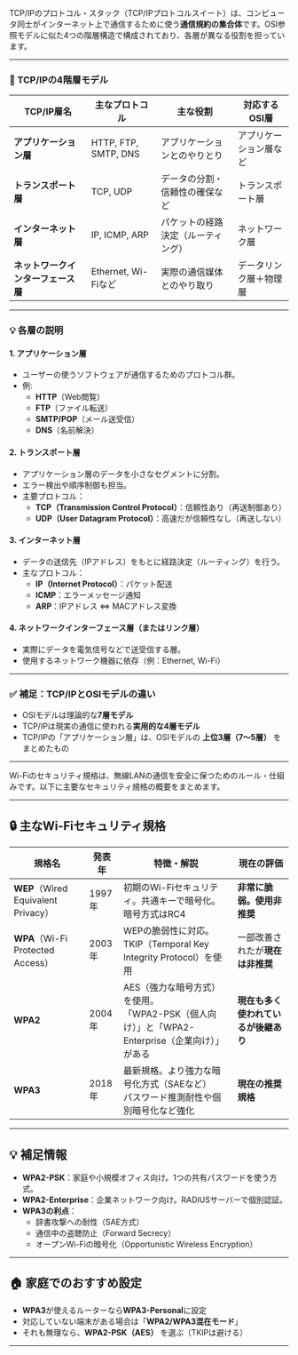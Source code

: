 TCP/IPのプロトコル・スタック（TCP/IPプロトコルスイート）は、コンピュータ同士がインターネット上で通信するために使う**通信規約の集合体**です。OSI参照モデルに似た4つの階層構造で構成されており、各層が異なる役割を担っています。

---

### 🔷 TCP/IPの4階層モデル

| TCP/IP層名         | 主なプロトコル       | 主な役割                          | 対応するOSI層      |
|--------------------|----------------------|-----------------------------------|---------------------|
| **アプリケーション層** | HTTP, FTP, SMTP, DNS  | アプリケーションとのやりとり        | アプリケーション層など |
| **トランスポート層**   | TCP, UDP              | データの分割・信頼性の確保など     | トランスポート層     |
| **インターネット層**   | IP, ICMP, ARP         | パケットの経路決定（ルーティング） | ネットワーク層       |
| **ネットワークインターフェース層** | Ethernet, Wi-Fiなど | 実際の通信媒体とのやり取り        | データリンク層＋物理層 |

---

### 💡 各層の説明

#### 1. アプリケーション層
- ユーザーの使うソフトウェアが通信するためのプロトコル群。
- 例:  
  - **HTTP**（Web閲覧）
  - **FTP**（ファイル転送）
  - **SMTP/POP**（メール送受信）
  - **DNS**（名前解決）

#### 2. トランスポート層
- アプリケーション層のデータを小さなセグメントに分割。
- エラー検出や順序制御も担当。
- 主要プロトコル：
  - **TCP（Transmission Control Protocol）**：信頼性あり（再送制御あり）
  - **UDP（User Datagram Protocol）**：高速だが信頼性なし（再送しない）

#### 3. インターネット層
- データの送信先（IPアドレス）をもとに経路決定（ルーティング）を行う。
- 主なプロトコル：
  - **IP（Internet Protocol）**：パケット配送
  - **ICMP**：エラーメッセージ通知
  - **ARP**：IPアドレス ⇔ MACアドレス変換

#### 4. ネットワークインターフェース層（またはリンク層）
- 実際にデータを電気信号などで送受信する層。
- 使用するネットワーク機器に依存（例：Ethernet, Wi-Fi）

---

### ✅ 補足：TCP/IPとOSIモデルの違い

- OSIモデルは理論的な**7層モデル**
- TCP/IPは現実の通信に使われる**実用的な4層モデル**
- TCP/IPの「アプリケーション層」は、OSIモデルの **上位3層（7〜5層）** をまとめたもの

---

Wi-Fiのセキュリティ規格は、無線LANの通信を安全に保つためのルール・仕組みです。以下に主要なセキュリティ規格の概要をまとめます。

---

## 🔒 主なWi-Fiセキュリティ規格

| 規格名 | 発表年 | 特徴・解説 | 現在の評価 |
|--------|--------|------------|------------|
| **WEP**（Wired Equivalent Privacy） | 1997年 | 初期のWi-Fiセキュリティ。共通キーで暗号化。<br>暗号方式はRC4 | **非常に脆弱。使用非推奨** |
| **WPA**（Wi-Fi Protected Access） | 2003年 | WEPの脆弱性に対応。<br>TKIP（Temporal Key Integrity Protocol）を使用 | 一部改善されたが**現在は非推奨** |
| **WPA2** | 2004年 | AES（強力な暗号方式）を使用。<br>「WPA2-PSK（個人向け）」と「WPA2-Enterprise（企業向け）」がある | **現在も多く使われているが後継あり** |
| **WPA3** | 2018年 | 最新規格。より強力な暗号化方式（SAEなど）<br>パスワード推測耐性や個別暗号化など強化 | **現在の推奨規格** |

---

## 💡 補足情報

- **WPA2-PSK**：家庭や小規模オフィス向け。1つの共有パスワードを使う方式。
- **WPA2-Enterprise**：企業ネットワーク向け。RADIUSサーバーで個別認証。
- **WPA3の利点**：
  - 辞書攻撃への耐性（SAE方式）
  - 通信中の盗聴防止（Forward Secrecy）
  - オープンWi-Fiの暗号化（Opportunistic Wireless Encryption）

---

## 🏠 家庭でのおすすめ設定

- **WPA3**が使えるルーターなら**WPA3-Personal**に設定
- 対応していない端末がある場合は「**WPA2/WPA3混在モード**」
- それも無理なら、**WPA2-PSK（AES）** を選ぶ（TKIPは避ける）

---
